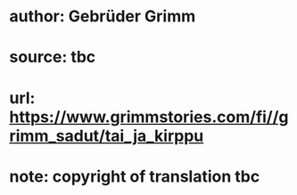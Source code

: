 # author: Gebrüder Grimm
# source: tbc
# url: https://www.grimmstories.com/fi//grimm_sadut/tai_ja_kirppu
# note: copyright of translation tbc


